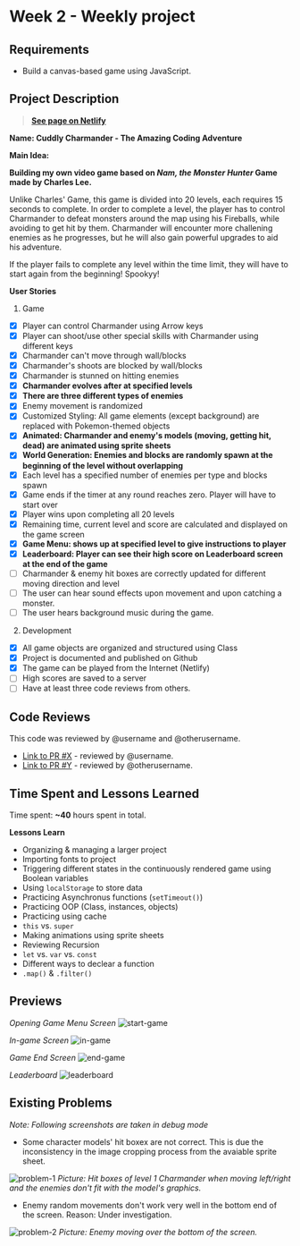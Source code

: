 # Week 2 - Weekly project

## Requirements

- Build a canvas-based game using JavaScript.

## Project Description

> **[See page on Netlify]()**

**Name: Cuddly Charmander - The Amazing Coding Adventure**

**Main Idea:**

**Building my own video game based on _Nam, the Monster Hunter_ Game made by Charles Lee.**

Unlike Charles' Game, this game is divided into 20 levels, each requires 15 seconds to complete. In order to complete a level, the player has to control Charmander to defeat monsters around the map using his Fireballs, while avoiding to get hit by them. Charmander will encounter more challening enemies as he progresses, but he will also gain powerful upgrades to aid his adventure.

If the player fails to complete any level within the time limit, they will have to start again from the beginning! Spookyy!

**User Stories**

1. Game

- [x] Player can control Charmander using Arrow keys
- [x] Player can shoot/use other special skills with Charmander using different keys
- [x] Charmander can't move through wall/blocks
- [x] Charmander's shoots are blocked by wall/blocks
- [x] Charmander is stunned on hitting enemies
- [x] **Charmander evolves after at specified levels**
- [x] **There are three different types of enemies**
- [x] Enemy movement is randomized
- [x] Customized Styling: All game elements (except background) are replaced with Pokemon-themed objects
- [x] **Animated: Charmander and enemy's models (moving, getting hit, dead) are animated using sprite sheets**
- [x] **World Generation: Enemies and blocks are randomly spawn at the beginning of the level without overlapping**
- [x] Each level has a specified number of enemies per type and blocks spawn
- [x] Game ends if the timer at any round reaches zero. Player will have to start over
- [x] Player wins upon completing all 20 levels
- [x] Remaining time, current level and score are calculated and displayed on the game screen
- [x] **Game Menu: shows up at specified level to give instructions to player**
- [x] **Leaderboard: Player can see their high score on Leaderboard screen at the end of the game**
- [ ] Charmander & enemy hit boxes are correctly updated for different moving direction and level
- [ ] The user can hear sound effects upon movement and upon catching a monster.
- [ ] The user hears background music during the game.

2. Development

- [x] All game objects are organized and structured using Class
- [x] Project is documented and published on Github
- [x] The game can be played from the Internet (Netlify)
- [ ] High scores are saved to a server
- [ ] Have at least three code reviews from others.

## Code Reviews

This code was reviewed by @username and @otherusername.

- [Link to PR #X](#) - reviewed by @username.
- [Link to PR #Y](#) - reviewed by @otherusername.

## Time Spent and Lessons Learned

Time spent: **~40** hours spent in total.

**Lessons Learn**

- Organizing & managing a larger project
- Importing fonts to project
- Triggering different states in the continuously rendered game using Boolean variables
- Using `localStorage` to store data
- Practicing Asynchronus functions (`setTimeout()`)
- Practicing OOP (Class, instances, objects)
- Practicing using cache
- `this` vs. `super`
- Making animations using sprite sheets
- Reviewing Recursion
- `let` vs. `var` vs. `const`
- Different ways to declear a function
- `.map()` & `.filter()`

## Previews

_Opening Game Menu Screen_
![start-game](previews/start-game.png)

_In-game Screen_
![in-game](previews/in-game.png)

_Game End Screen_
![end-game](previews/end-game.png)

_Leaderboard_
![leaderboard](previews/leaderboard.png)

## Existing Problems

_Note: Following screenshots are taken in debug mode_

- Some character models' hit boxex are not correct. This is due the inconsistency in the image cropping process from the avaiable sprite sheet.

![problem-1](previews/problem-1.png)
_Picture: Hit boxes of level 1 Charmander when moving left/right and the enemies don't fit with the model's graphics._

- Enemy random movements don't work very well in the bottom end of the screen. Reason: Under investigation.

![problem-2](previews/problem-2.png)
_Picture: Enemy moving over the bottom of the screen._
